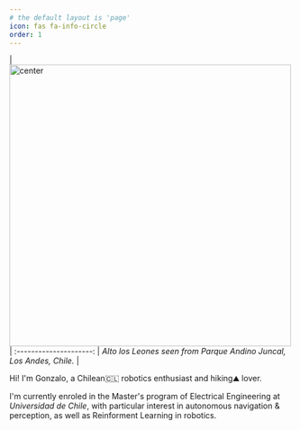 ```yaml
---
# the default layout is 'page'
icon: fas fa-info-circle
order: 1
---
```


<!-- > Add Markdown syntax content to file `_tabs/about.md`{: .filepath } and it will show up on this page.
{: .prompt-tip } -->

<!-- ![alt text](/assets/img/headers/about.JPG) -->

|<img src="/assets/img/headers/about.JPG" alt="center" width="500"/>|
:---------------------:
| *Alto los Leones seen from Parque Andino Juncal, Los Andes, Chile.* |

Hi! I'm Gonzalo, a Chilean🇨🇱 robotics enthusiast and hiking⛰️ lover.

I'm currently enroled in the Master's program of Electrical Engineering at *Universidad de Chile*, with particular interest in autonomous navigation & perception, as well as Reinforment Learning in robotics.

